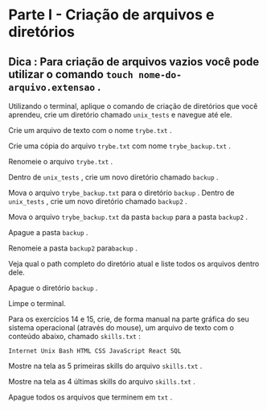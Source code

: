 # Parte I - Criação de arquivos e diretórios

## Dica : Para criação de arquivos vazios você pode utilizar o comando ```touch nome-do-arquivo.extensao``` .

Utilizando o terminal, aplique o comando de criação de diretórios que você aprendeu, crie um diretório chamado ```unix_tests``` e navegue até ele.

Crie um arquivo de texto com o nome ```trybe.txt``` .

Crie uma cópia do arquivo ```trybe.txt``` com nome ```trybe_backup.txt``` .

Renomeie o arquivo ```trybe.txt``` .

Dentro de ```unix_tests``` , crie um novo diretório chamado ```backup``` .

Mova o arquivo ```trybe_backup.txt``` para o diretório ```backup``` .
Dentro de ```unix_tests``` , crie um novo diretório chamado ```backup2``` .

Mova o arquivo ```trybe_backup.txt``` da pasta ```backup``` para a pasta ```backup2``` .

Apague a pasta ```backup``` .

Renomeie a pasta ```backup2``` para```backup``` .

Veja qual o path completo do diretório atual e liste todos os arquivos dentro dele.

Apague o diretório ```backup``` .

Limpe o terminal.

Para os exercícios 14 e 15, crie, de forma manual na parte gráfica do seu sistema operacional (através do mouse), um arquivo de texto com o conteúdo abaixo, chamado ```skills.txt``` :

```Internet Unix Bash HTML CSS JavaScript React SQL```

Mostre na tela as 5 primeiras skills do arquivo ```skills.txt``` .

Mostre na tela as 4 últimas skills do arquivo ```skills.txt``` .

Apague todos os arquivos que terminem em ```txt``` .